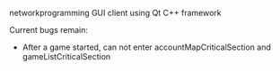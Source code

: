 networkprogramming
GUI client using Qt C++ framework

Current bugs remain:
- After a game started, can not enter accountMapCriticalSection and gameListCriticalSection

